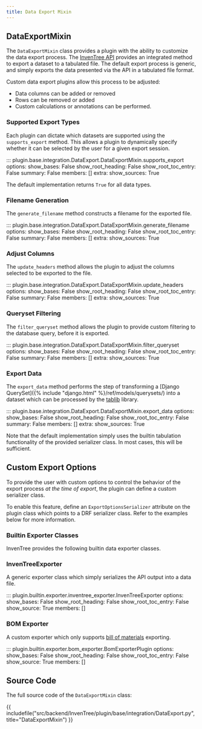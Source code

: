 ```yaml
---
title: Data Export Mixin
---
```


## DataExportMixin

The `DataExportMixin` class provides a plugin with the ability to customize the data export process. The [InvenTree API](../../api/index.md) provides an integrated method to export a dataset to a tabulated file. The default export process is generic, and simply exports the data presented via the API in a tabulated file format.

Custom data export plugins allow this process to be adjusted:

- Data columns can be added or removed
- Rows can be removed or added
- Custom calculations or annotations can be performed.

### Supported Export Types

Each plugin can dictate which datasets are supported using the `supports_export` method. This allows a plugin to dynamically specify whether it can be selected by the user for a given export session.

::: plugin.base.integration.DataExport.DataExportMixin.supports_export
    options:
      show_bases: False
      show_root_heading: False
      show_root_toc_entry: False
      summary: False
      members: []
      extra:
        show_sources: True

The default implementation returns `True` for all data types.

### Filename Generation

The `generate_filename` method constructs a filename for the exported file.

::: plugin.base.integration.DataExport.DataExportMixin.generate_filename
    options:
      show_bases: False
      show_root_heading: False
      show_root_toc_entry: False
      summary: False
      members: []
      extra:
        show_sources: True

### Adjust Columns

The `update_headers` method allows the plugin to adjust the columns selected to be exported to the file.

::: plugin.base.integration.DataExport.DataExportMixin.update_headers
    options:
      show_bases: False
      show_root_heading: False
      show_root_toc_entry: False
      summary: False
      members: []
      extra:
        show_sources: True

### Queryset Filtering

The `filter_queryset` method allows the plugin to provide custom filtering to the database query, before it is exported.

::: plugin.base.integration.DataExport.DataExportMixin.filter_queryset
    options:
      show_bases: False
      show_root_heading: False
      show_root_toc_entry: False
      summary: False
      members: []
      extra:
        show_sources: True

### Export Data

The `export_data` method performs the step of transforming a [Django QuerySet]({% include "django.html" %}/ref/models/querysets/) into a dataset which can be processed by the [tablib](https://tablib.readthedocs.io/en/stable/) library.

::: plugin.base.integration.DataExport.DataExportMixin.export_data
    options:
      show_bases: False
      show_root_heading: False
      show_root_toc_entry: False
      summary: False
      members: []
      extra:
        show_sources: True

Note that the default implementation simply uses the builtin tabulation functionality of the provided serializer class. In most cases, this will be sufficient.

## Custom Export Options

To provide the user with custom options to control the behavior of the export process *at the time of export*, the plugin can define a custom serializer class.

To enable this feature, define an `ExportOptionsSerializer` attribute on the plugin class which points to a DRF serializer class. Refer to the examples below for more information.

### Builtin Exporter Classes

InvenTree provides the following builtin data exporter classes.

### InvenTreeExporter

A generic exporter class which simply serializes the API output into a data file.

::: plugin.builtin.exporter.inventree_exporter.InvenTreeExporter
    options:
        show_bases: False
        show_root_heading: False
        show_root_toc_entry: False
        show_source: True
        members: []

### BOM Exporter

A custom exporter which only supports [bill of materials](../../manufacturing/bom.md) exporting.

::: plugin.builtin.exporter.bom_exporter.BomExporterPlugin
    options:
        show_bases: False
        show_root_heading: False
        show_root_toc_entry: False
        show_source: True
        members: []

## Source Code

The full source code of the `DataExportMixin` class:

{{ includefile("src/backend/InvenTree/plugin/base/integration/DataExport.py", title="DataExportMixin") }}

